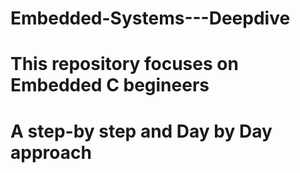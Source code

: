 # Embedded-Systems---Deepdive
# This repository focuses on Embedded C begineers 
# A step-by step and Day by Day approach
